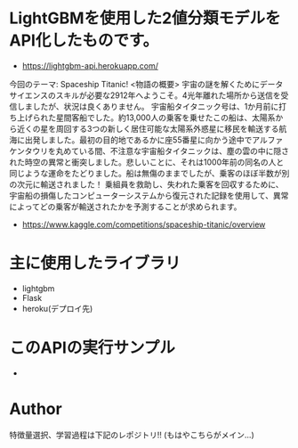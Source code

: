# LightGBMを使用した2値分類モデルをAPI化したものです。
- https://lightgbm-api.herokuapp.com/

今回のテーマ: Spaceship Titanic!
<物語の概要>
宇宙の謎を解くためにデータサイエンスのスキルが必要な2912年へようこそ。4光年離れた場所から送信を受信しましたが、状況は良くありません。
宇宙船タイタニック号は、1か月前に打ち上げられた星間客船でした。約13,000人の乗客を乗せたこの船は、太陽系から近くの星を周回する3つの新しく居住可能な太陽系外惑星に移民を輸送する航海に出発しました。最初の目的地であるかに座55番星に向かう途中でアルファケンタウリを丸めている間、不注意な宇宙船タイタニックは、塵の雲の中に隠された時空の異常と衝突しました。悲しいことに、それは1000年前の同名の人と同じような運命をたどりました。船は無傷のままでしたが、乗客のほぼ半数が別の次元に輸送されました！
乗組員を救助し、失われた乗客を回収するために、宇宙船の損傷したコンピューターシステムから復元された記録を使用して、異常によってどの乗客が輸送されたかを予測することが求められます。
- https://www.kaggle.com/competitions/spaceship-titanic/overview

# 主に使用したライブラリ
* lightgbm
* Flask 
* heroku(デプロイ先)

# このAPIの実行サンプル
- 

# Author
特徴量選択、学習過程は下記のレポジトリ!!
(もはやこちらがメイン…)
